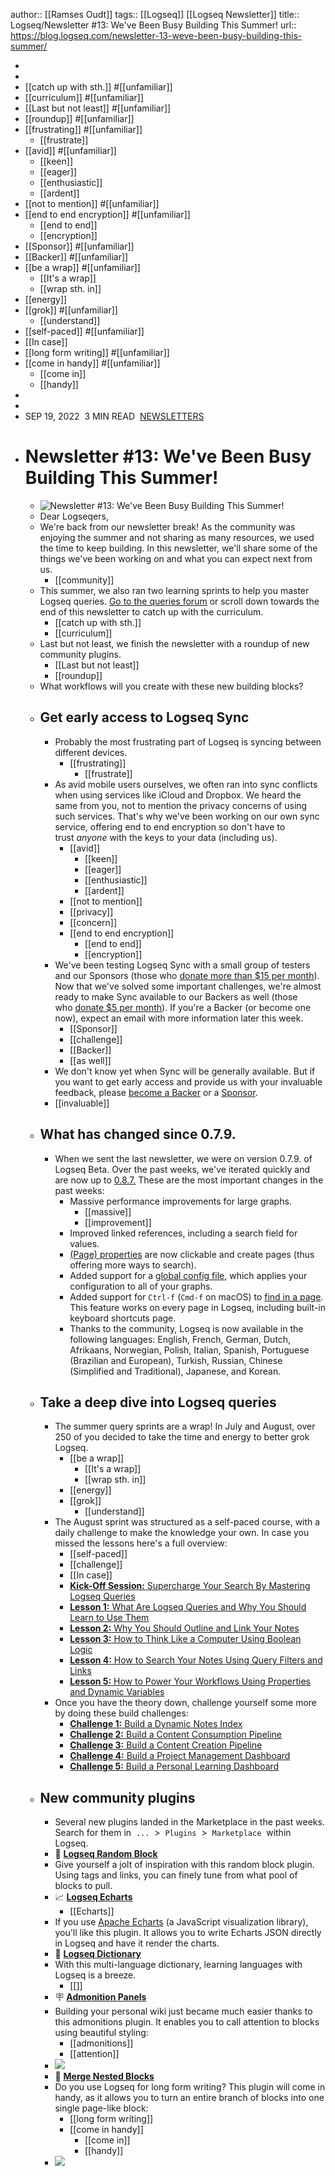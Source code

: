author:: [[Ramses Oudt]]
tags:: [[Logseq]] [[Logseq Newsletter]]
title:: Logseq/Newsletter #13: We've Been Busy Building This Summer!
url:: https://blog.logseq.com/newsletter-13-weve-been-busy-building-this-summer/

-
-
- [[catch up with sth.]] #[[unfamiliar]]
- [[curriculum]] #[[unfamiliar]]
- [[Last but not least]] #[[unfamiliar]]
- [[roundup]] #[[unfamiliar]]
- [[frustrating]] #[[unfamiliar]]
	- [[frustrate]]
- [[avid]] #[[unfamiliar]]
	- [[keen]]
	- [[eager]]
	- [[enthusiastic]]
	- [[ardent]]
- [[not to mention]] #[[unfamiliar]]
- [[end to end encryption]] #[[unfamiliar]]
	- [[end to end]]
	- [[encryption]]
- [[Sponsor]] #[[unfamiliar]]
- [[Backer]] #[[unfamiliar]]
- [[be a wrap]] #[[unfamiliar]]
	- [[It's a wrap]]
	- [[wrap sth. in]]
- [[energy]]
- [[grok]] #[[unfamiliar]]
	- [[understand]]
- [[self-paced]] #[[unfamiliar]]
- [[In case]]
- [[long form writing]] #[[unfamiliar]]
- [[come in handy]] #[[unfamiliar]]
	- [[come in]]
	- [[handy]]
-
-
- SEP 19, 2022  3 MIN READ  [NEWSLETTERS](https://blog.logseq.com/tag/newsletters/)
- # Newsletter \#13: We've Been Busy Building This Summer!
	- ![Newsletter #13: We've Been Busy Building This Summer!](https://blog.logseq.com/content/images/size/w960/2022/09/building-featured.png)
	- Dear Logseqers,
	- We're back from our newsletter break! As the community was enjoying the summer and not sharing as many resources, we used the time to keep building. In this newsletter, we'll share some of the things we've been working on and what you can expect next from us.
		- [[community]]
	- This summer, we also ran two learning sprints to help you master Logseq queries. [Go to the queries forum](https://discuss.logseq.com/tags/c/learning-sprints/queries/20/lesson) or scroll down towards the end of this newsletter to catch up with the curriculum.
		- [[catch up with sth.]]
		- [[curriculum]]
	- Last but not least, we finish the newsletter with a roundup of new community plugins.
		- [[Last but not least]]
		- [[roundup]]
	- What workflows will you create with these new building blocks?
	- ## Get early access to Logseq Sync
		- Probably the most frustrating part of Logseq is syncing between different devices.
			- [[frustrating]]
				- [[frustrate]]
		- As avid mobile users ourselves, we often ran into sync conflicts when using services like iCloud and Dropbox. We heard the same from you, not to mention the privacy concerns of using such services. That's why we've been working on our own sync service, offering end to end encryption so don't have to trust _anyone_ with the keys to your data (including us).
			- [[avid]]
				- [[keen]]
				- [[eager]]
				- [[enthusiastic]]
				- [[ardent]]
			- [[not to mention]]
			- [[privacy]]
			- [[concern]]
			- [[end to end encryption]]
				- [[end to end]]
				- [[encryption]]
		- We've been testing Logseq Sync with a small group of testers and our Sponsors (those who [donate more than $15 per month](https://opencollective.com/logseq/contribute/sponsors-21163)). Now that we've solved some important challenges, we're almost ready to make Sync available to our Backers as well (those who [donate $5 per month](https://opencollective.com/logseq/contribute/backers-21161)). If you're a Backer (or become one now), expect an email with more information later this week.
			- [[Sponsor]]
			- [[challenge]]
			- [[Backer]]
			- [[as well]]
		- We don't know yet when Sync will be generally available. But if you want to get early access and provide us with your invaluable feedback, please [become a Backer](https://opencollective.com/logseq/contribute/backers-21161) or a [Sponsor](https://opencollective.com/logseq/contribute/sponsors-21163).
		- [[invaluable]]
	- ## What has changed since 0.7.9.
		- When we sent the last newsletter, we were on version 0.7.9. of Logseq Beta. Over the past weeks, we've iterated quickly and are now up to [0.8.7.](https://github.com/logseq/logseq/releases/tag/0.8.7) These are the most important changes in the past weeks:
			- Massive performance improvements for large graphs.
				- [[massive]]
				- [[improvement]]
			- Improved linked references, including a search field for values.
			- [(Page) properties](https://docs.logseq.com/#/page/term%2Fproperties) are now clickable and create pages (thus offering more ways to search).
			- Added support for a [global config file](https://docs.logseq.com/#/page/Global%20configuration), which applies your configuration to all of your graphs.
			- Added support for `Ctrl-f` (`Cmd-f` on macOS) to [find in a page](https://docs.logseq.com/#/page/Find%20in%20page). This feature works on every page in Logseq, including built-in keyboard shortcuts page.
			- Thanks to the community, Logseq is now available in the following languages: English, French, German, Dutch, Afrikaans, Norwegian, Polish, Italian, Spanish, Portuguese (Brazilian and European), Turkish, Russian, Chinese (Simplified and Traditional), Japanese, and Korean.
	- ## Take a deep dive into Logseq queries
		- The summer query sprints are a wrap! In July and August, over 250 of you decided to take the time and energy to better grok Logseq.
			- [[be a wrap]]
				- [[It's a wrap]]
				- [[wrap sth. in]]
			- [[energy]]
			- [[grok]]
				- [[understand]]
		- The August sprint was structured as a self-paced course, with a daily challenge to make the knowledge your own. In case you missed the lessons here's a full overview:
			- [[self-paced]]
			- [[challenge]]
			- [[In case]]
			- [**Kick-Off Session:** Supercharge Your Search By Mastering Logseq Queries](https://discuss.logseq.com/t/kick-off-session-supercharge-your-search-by-mastering-logseq-queries/10069)
			- [**Lesson 1:** What Are Logseq Queries and Why You Should Learn to Use Them](https://discuss.logseq.com/t/lesson-1-what-are-logseq-queries-and-why-you-should-learn-to-use-them/9987)
			- [**Lesson 2:** Why You Should Outline and Link Your Notes](https://discuss.logseq.com/t/lesson-2-why-you-should-outline-and-link-your-notes/10038)
			- [**Lesson 3:** How to Think Like a Computer Using Boolean Logic](https://discuss.logseq.com/t/lesson-3-how-to-think-like-a-computer-using-boolean-logic/10074)
			- [**Lesson 4:** How to Search Your Notes Using Query Filters and Links](https://discuss.logseq.com/t/lesson-4-how-to-search-your-notes-using-query-filters-and-links/10131)
			- [**Lesson 5:** How to Power Your Workflows Using Properties and Dynamic Variables](https://discuss.logseq.com/t/lesson-5-how-to-power-your-workflows-using-properties-and-dynamic-variables/10173)
		- Once you have the theory down, challenge yourself some more by doing these build challenges:
			- [**Challenge 1:** Build a Dynamic Notes Index](https://discuss.logseq.com/t/challenge-1-build-a-dynamic-notes-index/10274)
			- [**Challenge 2:** Build a Content Consumption Pipeline](https://discuss.logseq.com/t/challenge-2-build-a-content-consumption-pipeline/10305)
			- [**Challenge 3:** Build a Content Creation Pipeline](https://discuss.logseq.com/t/challenge-3-build-a-content-creation-pipeline/10333)
			- [**Challenge 4:** Build a Project Management Dashboard](https://discuss.logseq.com/t/challenge-4-build-a-project-management-dashboard/10384)
			- [**Challenge 5:** Build a Personal Learning Dashboard](https://discuss.logseq.com/t/challenge-5-build-a-personal-learning-dashboard/10418)
	- ## New community plugins
		- Several new plugins landed in the Marketplace in the past weeks. Search for them in  `...`  >  `Plugins`  >  `Marketplace`  within Logseq.
		- 🔄 [**Logseq Random Block**](https://github.com/vipzhicheng/logseq-plugin-random-block)
		- Give yourself a jolt of inspiration with this random block plugin. Using tags and links, you can finely tune from what pool of blocks to pull.
		- 📈 [**Logseq Echarts**](https://github.com/guzhongren/logseq-echarts)
			- [[Echarts]]
		- If you use [Apache Echarts](https://echarts.apache.org/en/index.html) (a JavaScript visualization library), you'll like this plugin. It allows you to write Echarts JSON directly in Logseq and have it render the charts.
		- 📗 [**Logseq Dictionary**](https://github.com/trashhalo/logseq-dictionary)
		- With this multi-language dictionary, learning languages with Logseq is a breeze.
			- [[]]
		- 🪧 **[Admonition Panels](https://github.com/nmartin84/admonition-panels)**
		- Building your personal wiki just became much easier thanks to this admonitions plugin. It enables you to call attention to blocks using beautiful styling:
			- [[admonitions]]
			- [[attention]]
		- ![](https://blog.logseq.com/content/images/2022/09/image.png)
		- 📄 [**Merge Nested Blocks**](https://github.com/georgeguimaraes/logseq-plugin-merge-nested-blocks-into-one)
		- Do you use Logseq for long form writing? This plugin will come in handy, as it allows you to turn an entire branch of blocks into one single page-like block:
			- [[long form writing]]
			- [[come in handy]]
				- [[come in]]
				- [[handy]]
		- ![](https://blog.logseq.com/content/images/2022/09/merge-blocks-demo.gif)